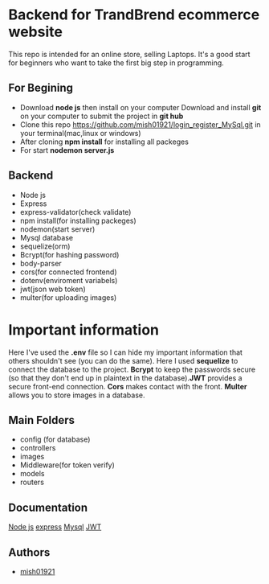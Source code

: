 # Backend for TrandBrend ecommerce website
This repo is intended for an online store, selling Laptops. It's a good start for beginners who want to take the first big step in programming.



## For Begining 
- Download **node js** then install on your computer Download and install **git** on your computer to submit the project in **git hub**
- Clone this repo https://github.com/mish01921/login_register_MySql.git in your terminal(mac,linux or windows)
- After cloning **npm install** for installing all packeges
- For start **nodemon server.js**

## Backend
- Node js
- Express
- express-validator(check validate)
- npm install(for installing packeges)
- nodemon(start server)
- Mysql database
- sequelize(orm)
- Bcrypt(for hashing password)
- body-parser
- cors(for connected frontend)
- dotenv(enviroment variabels)
- jwt(json web token)
- multer(for uploading images)


# Important information
Here I've used the **.env** file so I can hide my important information that others shouldn't see (you can do the same). Here I used **sequelize** to connect the database to the project. **Bcrypt** to keep the passwords secure (so that they don't end up in plaintext in the database).**JWT** provides a secure front-end connection. **Cors** makes contact with the front. **Multer** allows you to store images in a database.

## Main Folders

- config (for database)
- controllers
- images
- Middleware(for token verify)
- models
- routers


## Documentation

[Node js](https://nodejs.org/en/)
[express](https://expressjs.com/)
[Mysql](https://www.mysql.com/)
[JWT](https://jwt.io/)


## Authors

- [mish01921](https://github.com/mish01921)

